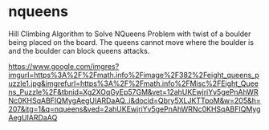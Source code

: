 # nqueens
Hill Climbing Algorithm to Solve NQueens Problem with twist of a boulder being placed on the board. 
The queens cannot move where the boulder is and the boulder can block queens attacks. 

https://www.google.com/imgres?imgurl=https%3A%2F%2Fmath.info%2Fimage%2F382%2Feight_queens_puzzle1.jpg&imgrefurl=https%3A%2F%2Fmath.info%2FMisc%2FEight_Queens_Puzzle%2F&tbnid=Xg2XOqGyEp57GM&vet=12ahUKEwjriYv5gePnAhWRNc0KHSqABFIQMygAegUIARDaAQ..i&docid=Qbry5XLJKTTpoM&w=205&h=207&itg=1&q=nqueens&ved=2ahUKEwjriYv5gePnAhWRNc0KHSqABFIQMygAegUIARDaAQ




